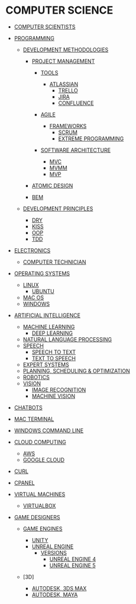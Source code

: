 # COMPUTER SCIENCE

- [COMPUTER SCIENTISTS]()

- [PROGRAMMING]()

    - [DEVELOPMENT METHODOLOGIES]()

        - [PROJECT MANAGEMENT]()

            - [TOOLS]()
                - [ATLASSIAN]()
                    - [TRELLO]()
                    - [JIRA]()
                    - [CONFLUENCE]()

            - [AGILE]()
                - [FRAMEWORKS]()
                    - [SCRUM]()
                    - [EXTREME PROGRAMMING]()

            - [SOFTWARE ARCHITECTURE]()
                - [MVC]() <!-- (Model-view-controller) -->
                - [MVMM]() <!-- (Model-view-viewmodel) -->
                - [MVP]() <!-- (Model-view-presenter) -->

        - [ATOMIC DESIGN]()
        - [BEM]() <!-- (Block, Element, Modifier) -->

    - [DEVELOPMENT PRINCIPLES]()
        - [DRY]() <!-- Dont Repeat Yourself -->
        - [KISS]() <!-- Keep it Simple Stupid -->
        - [OOP]() <!-- Object Oriented Programming -->
        - [TDD]() <!-- Test Driven Programming -->

- [ELECTRONICS]()
    - [COMPUTER TECHNICIAN]()

- [OPERATING SYSTEMS]()
    - [LINUX]()
        - [UBUNTU]()
    - [MAC OS]()
    - [WINDOWS]()

- [ARTIFICIAL INTELLIGENCE]()

    - [MACHINE LEARNING]()
        - [DEEP LEARNING]()
    - [NATURAL LANGUAGE PROCESSING]()
    - [SPEECH]()
        - [SPEECH TO TEXT]()
        - [TEXT TO SPEECH]()
    - [EXPERT SYSTEMS]()
    - [PLANNING, SCHEDULING & OPTIMIZATION]()
    - [ROBOTICS]()
    - [VISION]()
        - [IMAGE RECOGNITION]()
        - [MACHINE VISION]()

- [CHATBOTS]()

- [MAC TERMINAL]()
- [WINDOWS COMMAND LINE]()

- [CLOUD COMPUTING]()
    - [AWS]()
    - [GOOGLE CLOUD]()

- [CURL]() <!-- cURL -->

- [CPANEL]() <!-- web hosting control panel software -->

- [VIRTUAL MACHINES]() <!-- Virtual Machines (VM)  -->

    - [VIRTUALBOX]()

- [GAME DESIGNERS]()
    - [GAME ENGINES]()
        - [UNITY]()
        - [UNREAL ENGINE]()
            - [VERSIONS]()
                - [UNREAL ENGINE 4]()
                - [UNREAL ENGINE 5]()                

    - [3D]

        - [AUTODESK, 3DS MAX]() <!-- formerly 3D Studio and 3D Studio Max -->
        - [AUTODESK, MAYA]()


